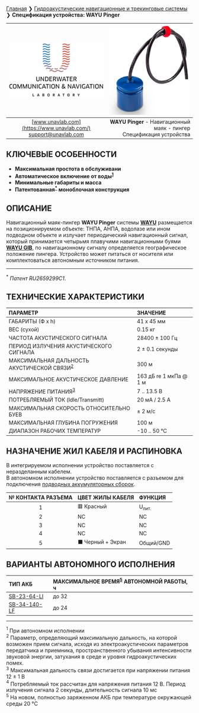 [Главная](/README_RU) ❯ [Гидроакустические навигационные и трекинговые системы](/navigation_and_tracking_systems_ru) ❯ **Спецификация устройства: WAYU Pinger**

<div style="page-break-after: always;"></div>

| ![logo](/documentation/sm_logo.png) | ![wayu_pinger](/documentation/RT_1_332820_1.png) |
| :---: | ---: |
| [www.unavlab.com](https://www.unavlab.com/) <br/> [support@unavlab.com](mailto:support@unavlab.com) | **WAYU Pinger** - Навигационный маяк - пингер <br/> Спецификация устройства |

## КЛЮЧЕВЫЕ ОСОБЕННОСТИ

* **Максимальная простота в обслуживани**
* **Автоматическое включение от воды<sup>[1](#footnote1)</sup>**
* **Минимальные габариты и масса**
* **Патентованная<sup>[*](#footnote_a1)</sup> моноблочная конструкция**

## ОПИСАНИЕ

Навигационный маяк-пингер **WAYU Pinger** системы **[WAYU](WAYU_DataBrief_ru.md)** размещается на позиционируемом объекте: ТНПА, АНПА, водолазе или ином подводном объекте и излучает периодический навигационный сигнал, который принимается четырьмя плавучими навигационными буями **[WAYU GIB](WAYU_GIB_Specification_ru.md)**, по навигационному сигналу определяется географическое положение пингера.
Устройство может питаться от носителя или комплектоваться автономным источником питания.

_________
<a name="footnote_a1"><sup>\*</sup></a> *Патент RU2659299C1*.  

<div style="page-break-after: always;"></div>

## ТЕХНИЧЕСКИЕ ХАРАКТЕРИСТИКИ

| ПАРАМЕТР | ЗНАЧЕНИЕ |
| :--- | :--- |
| ГАБАРИТЫ (Ф х h) | 41 х 45 мм |
| ВЕС (сухой) | 0.15 кг |
| ЧАСТОТА АКУСТИЧЕСКОГО СИГНАЛА | 28400 ± 100 Гц |
| ПЕРИОД ИЗЛУЧЕНИЯ АКУСТИЧЕСКОГО СИГНАЛА | 2 ± 0.1 секунды |
| МАКСИМАЛЬНАЯ ДАЛЬНОСТЬ АКУСТИЧЕСКОЙ СВЯЗИ<sup>[2](#footnote2)</sup> | 300 м |
| МАКСИМАЛЬНОЕ АКУСТИЧЕСКОЕ ДАВЛЕНИЕ | 163 дБ re 1 мкПа @ 1 м |
| НАПРЯЖЕНИЕ ПИТАНИЯ<sup>[3](#footnote3)</sup> | 7 .. 13.5 В |
| ПОТРЕБЛЯЕМЫЙ ТОК (Idle/Transmitt) | 20 мА / 2.5 А |
| МАКСИМАЛЬНАЯ СКОРОСТЬ ОТНОСИТЕЛЬНО БУЕВ | ± 2 м/с  |
| МАКСИМАЛЬНАЯ ГЛУБИНА ПОГРУЖЕНИЯ | 100 м |
| ДИАПАЗОН РАБОЧИХ ТЕМПЕРАТУР | -10 .. 50 °С |

## НАЗНАЧЕНИЕ ЖИЛ КАБЕЛЯ И РАСПИНОВКА

В интегрируемом исполнении устройство поставляется с неразделанным кабелем.  
В автономном исполнении устройство поставляется с разъемом для подключения [подводных аккумуляторных сборок](/documentation/RU/Accessories/Sub_batteries_ru).

| № КОНТАКТА РАЗЪЕМА | ЦВЕТ ЖИЛЫ КАБЕЛЯ |  ФУНКЦИЯ |
| :---: | :--- | :--- |
| 1 | 🟥 Красный | U<sub>пит.</sub> |
| 2 | NC | NC |
| 3 | NC | NC |
| 4 | NC | NC |
| 5 | ⬛ Черный + Экран | Общий/GND |

## ВАРИАНТЫ АВТОНОМНОГО ИСПОЛНЕНИЯ

| ТИП АКБ | МАКСИМАЛЬНОЕ ВРЕМЯ<sup>[5](#footnote5)</sup> АВТОНОМНОЙ РАБОТЫ, ч |
| :--- | :--- |
| [SB-23-64-LI](/documentation/RU/Accessories/Sub_batteries_ru#sb2364li) | до 32 |
| [SB-34-140-LF](/documentation/RU/Accessories/Sub_batteries_ru#sb2448lf) | до 24 |

________________
<a name="footnote1"><sup>1</sup></a> При автономном исполнении  
<a name="footnote2"><sup>2</sup></a> Параметр, определяющий максимальную дальность, на которой возможен прием сигнала, исходя из 
электроакустических параметров передатчика и приемника, пространственного убывания интенсивности звуковой энергии, затухания в среде 
и уровня гидроакустических помех.  
<a name="footnote3"><sup>3</sup></a> Максимальная дальность связи достигается при напряжении питания 12 ± 1 В  
<a name="footnote4"><sup>4</sup></a> Потребляемый ток рассчитан для напряжения питания 12 В. Период излучения сигнала 2 секунды, длительность сигнала 10 мс  
<a name="footnote5"><sup>5</sup></a> На новом, полностью заряженном АКБ при температуре окружающей среды 20 °C

<div style="page-break-after: always;"></div>
